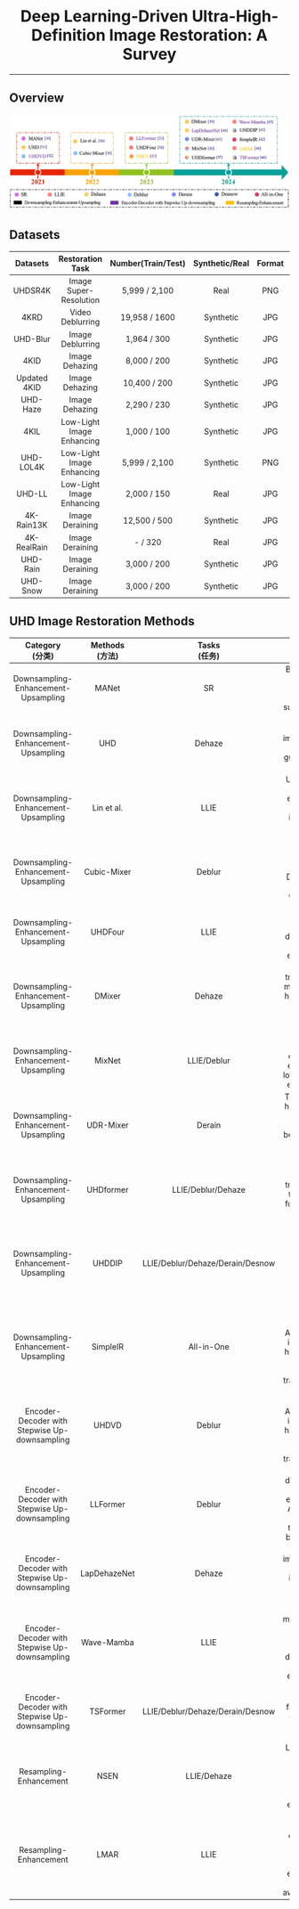 <div align="center">
  
# Deep Learning-Driven Ultra-High-Definition Image Restoration: A Survey

<!--
[Liyan Wang](https://wlydlut.github.io/), Weixiang Zhou, [Cong Wang](https://supercong94.wixsite.com/supercong94), Kin-Man Lam, [Zhixun Su](https://scholar.google.com/citations?user=ycFs33AAAAAJ&hl=en), and [Jinshan Pan](https://jspan.github.io/)
-->

---
</div>


## Overview
<div align="center">
<img src="https://github.com/wlydlut/UHD-Image-Restoration-Survey/blob/main/milestone.png" border="0"></a>
</div>

## Datasets
<table>
    <thead>
        <tr>
            <th>Datasets </th>
            <th>Restoration Task</th>
            <th>Number(Train/Test)</th>
            <th>Synthetic/Real</th>
            <th>Format</th>
            <th>Publication</th>
            <th>DownLoad</th>
        </tr>
    </thead>
    <tbody align="center" valign="center">
         <tr>
            <td>UHDSR4K</td>
            <td>Image Super-Resolution</td>
            <td>5,999 / 2,100</td>
            <td>Real</td>
            <td>PNG</td>
            <td>ICCV'21</td>
            <td><a href="https://github.com/HDCVLab/UHD4K_UHD8K">Link</a></td>
        </tr>
        <tr>
            <td>4KRD</td>
            <td>Video Deblurring</td>
            <td>19,958 / 1600</td>
            <td>Synthetic</td>
            <td>JPG</td>
            <td>ICCV'21</td>
            <td><a href="https://drive.google.com/drive/folders/19bjJLMgQkwIAQaZYvsUhEVaxzJQFwhHF?usp=sharing">Link</a></td>
        </tr>
         <tr>
            <td>UHD-Blur</td>
            <td>Image Deblurring</td>
            <td>1,964 / 300</td>
            <td>Synthetic</td>
            <td>JPG</td>
            <td>AAAI'24</td>
            <td><a href="https://drive.google.com/drive/folders/1O6JYkOELLhpEkirAnxUB2JGWMqgwVvmX">Link</a></td>
        </tr>
         <tr>
            <td>4KID</td>
            <td>Image Dehazing</td>
            <td>8,000 / 200</td>
            <td>Synthetic</td>
            <td>JPG</td>
            <td>CVPR'21</td>
            <td><a href="https://github.com/zzr-idam/4KDehazing">Link</a></td>
        </tr>
          <tr>
            <td>Updated 4KID</td>
            <td>Image Dehazing</td>
            <td>10,400 / 200</td>
            <td>Synthetic</td>
            <td>JPG</td>
            <td>Signal Process.'24</td>
            <td>❌</td>
        </tr>
         <tr>
            <td>UHD-Haze</td>
            <td>Image Dehazing</td>
            <td>2,290 / 230</td>
            <td>Synthetic</td>
            <td>JPG</td>
            <td>AAAI'24</td>
            <td><a href="https://drive.google.com/drive/folders/1PVCPkhqU_voPVFZj3FzAtUkJnQnF9lSa">Link</a></td>
        </tr>
         <tr>
            <td>4KIL</td>
            <td>Low-Light Image Enhancing</td>
            <td>1,000 / 100</td>
            <td>Synthetic</td>
            <td>JPG</td>
            <td>Inf. Sci'22</td>
            <td>❌</td>
        </tr>
       <tr>
            <td>UHD-LOL4K</td>
            <td>Low-Light Image Enhancing</td>
            <td>5,999 / 2,100</td>
            <td>Synthetic</td>
            <td>PNG</td>
            <td>AAAI'23</td>
             <td><a href="https://mailnwpueducn-my.sharepoint.com/personal/2018302756_mail_nwpu_edu_cn/_layouts/15/onedrive.aspx?id=%2Fpersonal%2F2018302756%5Fmail%5Fnwpu%5Fedu%5Fcn%2FDocuments%2Fshared%2Fprojects%2Fll%2Dformer%2FUHD%5F4K&ga=1">Link</a></td>
        </tr>
          <tr>
            <td>UHD-LL</td>
            <td>Low-Light Image Enhancing</td>
            <td>2,000 / 150</td>
            <td>Real</td>
            <td>JPG</td>
            <td>ICLR'23</td>
             <td><a href="https://drive.google.com/drive/folders/1IneTwBsSiSSVXGoXQ9_hE1cO2d4Fd4DN">Link</a></td>
        </tr>
        <tr>
            <td>4K-Rain13K</td>
            <td>Image Deraining</td>
            <td>12,500 / 500</td>
            <td>Synthetic</td>
            <td>JPG</td>
            <td>ArXiv'24</td>
             <td><a href="https://github.com/cschenxiang/UDR-Mixer">Link</a></td>
        </tr>
         <tr>
            <td>4K-RealRain</td>
            <td>Image Deraining</td>
            <td>- / 320</td>
            <td>Real</td>
            <td>JPG</td>
            <td>ArXiv'24</td>
             <td><a href="https://github.com/cschenxiang/UDR-Mixer">Link</a></td>
        </tr>
        <tr>
            <td>UHD-Rain</td>
            <td>Image Deraining</td>
            <td>3,000 / 200</td>
            <td>Synthetic</td>
            <td>JPG</td>
            <td>ArXiv'24</td>
             <td><a href="https://drive.google.com/drive/u/1/folders/1AHWlsyExpIQLhQ-ECBfvmlk296hZzzrK?hl=zh_CN">Link</a></td>
        </tr>
         <tr>
            <td>UHD-Snow</td>
            <td>Image Deraining</td>
            <td>3,000 / 200</td>
            <td>Synthetic</td>
            <td>JPG</td>
            <td>ArXiv'24</td>
             <td><a href="https://drive.google.com/drive/u/1/folders/1DBqekDEans9sM_chW3o1hz908WoPwPA7?hl=zh_CN">Link</a></td>
        </tr>
    </tbody>
</table>

## UHD Image Restoration Methods
<table>
    <thead>
        <tr>
            <th>Category<br>(分类)</th>
            <th>Methods<br>(方法)</th>
            <th>Tasks<br>(任务)</th>
            <th>Title<br>(标题)</th>
            <th>Venue<br>(发表场所)</th>
            <th>Source<br>(资源)</th>
        </tr>
    </thead>
      <tbody align="center" valign="center">
       <tr>
            <td>Downsampling-Enhancement-Upsampling</td>
            <td>MANet</td>
            <td>SR</td>
            <td>Benchmarking ultra-high-definition image superresolution</td>
            <td>ICCV'21</td>
            <td><a href="https://ieeexplore.ieee.org/stamp/stamp.jsp?tp=&arnumber=9711004">Paper</a>/</td>
        </tr>
       <tr>
            <td>Downsampling-Enhancement-Upsampling</td>
            <td>UHD</td>
            <td>Dehaze</td>
            <td>Ultra-high-definition image dehazing via multi-guided bilateral learning</td>
            <td>CVPR'21</td>
            <td><a href="https://ieeexplore.ieee.org/stamp/stamp.jsp?tp=&arnumber=95784334">Paper</a>/<a href="https://github.com/zzr-idam/4KDehazing">Code</a></td>
        </tr>
          <tr>
            <td>Downsampling-Enhancement-Upsampling</td>
            <td>Lin et al.</td>
            <td>LLIE</td>
            <td>UHD low-light image enhancement via interpretable bilateral learning</td>
            <td>Inf. Sci'22</td>
            <td><a href="https://www.sciencedirect.com/science/article/pii/S002002552200740X">Paper</a>/<a href="https://github.com/zzr-idam/UHD-Low-light-image-enhancement">Code</a></td>
        </tr>
          <tr>
            <td>Downsampling-Enhancement-Upsampling</td>
            <td>Cubic-Mixer</td>
            <td>Deblur</td>
            <td>Ultra-High-Definition Image Deblurring via Multi-scale Cubic-Mixer</td>
            <td>ArXiv'24</td>
            <td><a href="https://arxiv.org/abs/2206.03678">Paper</a>/<a href="https://github.com/zzr-idam/deblur">Code</a></td>
        </tr>
          <tr>
            <td>Downsampling-Enhancement-Upsampling</td>
            <td>UHDFour</td>
            <td>LLIE</td>
            <td>Embedding fourier for ultra-high-definition low-light image enhancement</td>
            <td>ICLR'23</td>
            <td><a href="https://arxiv.org/abs/2302.11831">Paper</a>/<a href="https://github.com/Li-Chongyi/UHDFour">Code</a></td>
        </tr>
          <tr>
            <td>Downsampling-Enhancement-Upsampling</td>
            <td>DMixer</td>
            <td>Dehaze</td>
            <td>Dimensional transformation mixer for ultra-high-definition industrial camera dehazing</td>
            <td>IEEE Trans. Ind. Inf.'24</td>
            <td><a href="[https://arxiv.org/abs/2302.11831](https://ieeexplore.ieee.org/stamp/stamp.jsp?tp=&arnumber=10323236)">Paper</a>/</td>
        </tr>
          <tr>
            <td>Downsampling-Enhancement-Upsampling</td>
            <td>MixNet</td>
            <td>LLIE/Deblur</td>
            <td>Mixnet: Towards effective and efficient UHD low-light image enhancement</td>
            <td>ArXiv'24</td>
            <td><a href="https://arxiv.org/abs/2401.10666">Paper</a>/></td>
        </tr>
          <tr>
            <td>Downsampling-Enhancement-Upsampling</td>
            <td>UDR-Mixer</td>
            <td>Derain</td>
            <td>Towards ultra-high-definition image deraining: A benchmark and an efficient method</td>
            <td>ArXiv'24</td>
            <td><a href="https://arxiv.org/abs/2405.17074">Paper</a>/<a href="https://github.com/cschenxiang/UDR-Mixer">Code</a></td>
        </tr>
           <tr>
            <td>Downsampling-Enhancement-Upsampling</td>
            <td>UHDformer</td>
            <td>LLIE/Deblur/Dehaze</td>
            <td>Correlation matching transformation transformers for UHD image restoration</td>
            <td>AAAI'24</td>
            <td><a href="https://arxiv.org/abs/2406.00629">Paper</a>/<a href="https://github.com/supersupercong/UHDformer">Code</a></td>
        </tr>
           <tr>
            <td>Downsampling-Enhancement-Upsampling</td>
            <td>UHDDIP</td>
            <td>LLIE/Deblur/Dehaze/Derain/Desnow</td>
            <td>Ultra-high-definition restoration: New benchmarks and A dual interaction prior-driven solution</td>
            <td>ArXiv'24</td>
            <td><a href="https://arxiv.org/abs/2406.13607">Paper</a>/<a href="https://github.com/wlydlut/UHDDIP">Code</a></td>
        </tr>
             <tr>
            <td>Downsampling-Enhancement-Upsampling</td>
            <td>SimpleIR</td>
            <td>All-in-One</td>
            <td>Review learning: Advancing all-in-one ultra-high-definition image restoration training method</td>
            <td>ArXiv'24</td>
            <td><a href="https://arxiv.org/abs/2408.06709">Paper</a>/</td>
        </tr>
             <tr>
            <td>Encoder-Decoder with Stepwise Up-downsampling</td>
            <td>UHDVD</td>
            <td>Deblur</td>
            <td>Review learning: Advancing all-in-one ultra-high-definition image restoration training method</td>
            <td>ICCV'21</td>
            <td><a href="https://ieeexplore.ieee.org/document/9711223">Paper</a>/<a href="https://github.com/dseny/UHDVD">Code</a></td>
        </tr>
        <tr>
            <td>Encoder-Decoder with Stepwise Up-downsampling</td>
            <td>LLFormer</td>
            <td>Deblur</td>
            <td>Ultrahigh-definition low-light image enhancement: A benchmark and transformer-based method</td>
            <td>AAAI'23</td>
            <td><a href="https://arxiv.org/abs/2212.11548">Paper</a>/<a href="https://github.com/TaoWangzj/LLFormer">Code</a></td>
        </tr>
        <tr>
            <td>Encoder-Decoder with Stepwise Up-downsampling</td>
            <td>LapDehazeNet</td>
            <td>Dehaze</td>
            <td>Single UHD image dehazing via interpretable pyramid network</td>
            <td>Signal Process.'24</td>
            <td><a href="https://www.sciencedirect.com/science/article/pii/S0165168423002992">Paper</a>/<a href="https://github.com/zzr-idam/Interpretable-Pyramid-Network">Code</a></td>
        </tr>
        <tr>
            <td>Encoder-Decoder with Stepwise Up-downsampling</td>
            <td>Wave-Mamba</td>
            <td>LLIE</td>
            <td>Wave-mamba:Wavelet state space model for ultra-high-definition low-light image enhancement</td>
            <td>ACM MM'24</td>
            <td><a href="https://dl.acm.org/doi/10.1145/3664647.3681580">Paper</a>/<a href="https://github.com/AlexZou14/Wave-Mamba">Code</a></td>
        </tr>
        <tr>
            <td>Encoder-Decoder with Stepwise Up-downsampling</td>
            <td>TSFormer</td>
            <td>LLIE/Deblur/Dehaze/Derain/Desnow</td>
            <td>Tsformer: A robust framework for efficient uhd image restoration</td>
            <td>ArXiv'24</td>
            <td><a href="https://arxiv.org/abs/2411.10951">Paper</a>/</td>
        </tr>
        <tr>
            <td>Resampling-Enhancement</td>
            <td>NSEN</td>
            <td>LLIE/Dehaze</td>
            <td>Learning non-uniform-sampling for ultra-high-definition image enhancement</td>
            <td>ACM MM'23</td>
            <td><a href="https://dl.acm.org/doi/abs/10.1145/3581783.3611836">Paper</a>/</td>
        </tr>
        <tr>
            <td>Resampling-Enhancement</td>
            <td>LMAR</td>
            <td>LLIE</td>
            <td>Empowering resampling operation for ultra-high-definition image enhancement with model-aware guidance</td>
            <td>CVPR'24</td>
            <td><a href="https://ieeexplore.ieee.org/abstract/document/10655566">Paper</a>/<a href="https://github.com/YPatrickW/LMAR">Code</a></td>
        </tr>
    <tbody>
    </table>



